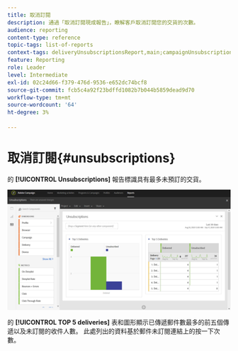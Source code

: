 ```yaml
---
title: 取消訂閱
description: 通過「取消訂閱現成報告」，瞭解客戶取消訂閱您的交貨的次數。
audience: reporting
content-type: reference
topic-tags: list-of-reports
context-tags: deliveryUnsubscriptionsReport,main;campaignUnsubscriptionsReport,main;programUnsubscriptionsReport,main
feature: Reporting
role: Leader
level: Intermediate
exl-id: 02c24d66-f379-476d-9536-e652dc74bcf8
source-git-commit: fcb5c4a92f23bdffd1082b7b044b5859dead9d70
workflow-type: tm+mt
source-wordcount: '64'
ht-degree: 3%

---
```


# 取消訂閱{#unsubscriptions}

的 **[!UICONTROL Unsubscriptions]** 報告標識具有最多未預訂的交貨。

![](assets/delivery_reports_unsub.png)

的 **[!UICONTROL TOP 5 deliveries]** 表和圖形顯示已傳遞郵件數最多的前五個傳遞以及未訂閱的收件人數。 此處列出的資料基於郵件未訂閱連結上的按一下次數。
